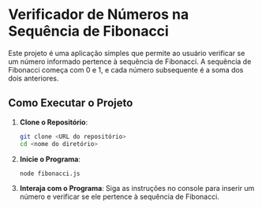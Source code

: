 # Verificador de Números na Sequência de Fibonacci

Este projeto é uma aplicação simples que permite ao usuário verificar se um número informado pertence à sequência de Fibonacci. 
A sequência de Fibonacci começa com 0 e 1, e cada número subsequente é a soma dos dois anteriores.

## Como Executar o Projeto

1. **Clone o Repositório**:
   ```bash
   git clone <URL do repositório>
   cd <nome do diretório>

2. **Inicie o Programa**:
   ```bash
   node fibonacci.js
   
2. **Interaja com o Programa**:
   Siga as instruções no console para inserir um número e verificar se ele pertence à sequência de Fibonacci.
   

